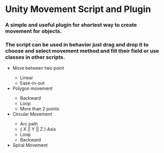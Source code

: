 # Unity Movement Script and Plugin
### A simple and useful plugin for shortest way to create movement for objects.
### The script can be used in behavior just drag and drop it to choose and select movement method and fill their field or use classes in other scripts.
<ul>
  <li>Move between two point</li>
    <ul>
      <li>Linear</li>
      <li>Ease-in-out</li>
    </ul>
  <li>Polygon movement</li>
    <ul>
      <li>Backward</li>
      <li>Loop</li>
      <li>More than 2 points</li>
    </ul>
  <li>Circular Movement</li>
    <ul>
      <li>Arc path</li>
      <li>{ X || Y || Z } Axis</li>
      <li>Loop</li>
      <li>Backward</li>
    </ul>
  <li>Spiral Movement</li>
</ul>
